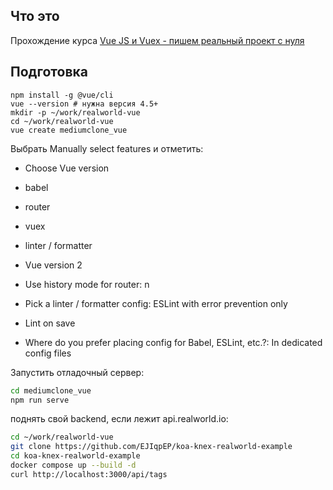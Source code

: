 ## Что это
Прохождение курса [Vue JS и Vuex - пишем реальный проект с нуля](https://www.udemy.com/course/vue-and-vuex-writing-real-project-from-scratch/?couponCode=LETSLEARNNOW)

## Подготовка
```
npm install -g @vue/cli
vue --version # нужна версия 4.5+
mkdir -p ~/work/realworld-vue
cd ~/work/realworld-vue
vue create mediumclone_vue
```
Выбрать Manually select features и отметить:
  - Choose Vue version
  - babel
  - router
  - vuex
  - linter / formatter

  - Vue version 2
  - Use history mode for router: n
  - Pick a linter / formatter config: ESLint with error prevention only
  - Lint on save
  - Where do you prefer placing config for Babel, ESLint, etc.?: In dedicated config files

Запустить отладочный сервер:
```bash
cd mediumclone_vue
npm run serve
```

поднять свой backend, если лежит api.realworld.io:
```bash
cd ~/work/realworld-vue
git clone https://github.com/EJIqpEP/koa-knex-realworld-example
cd koa-knex-realworld-example
docker compose up --build -d
curl http://localhost:3000/api/tags
```